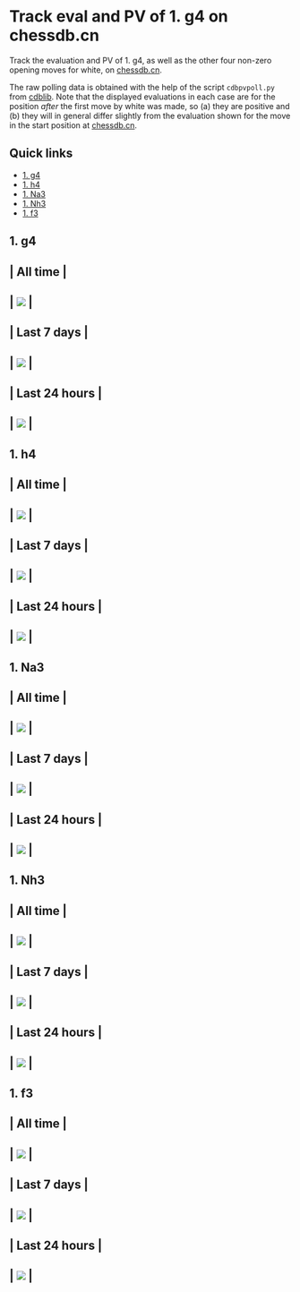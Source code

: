 # Track eval and PV of 1. g4 on chessdb.cn

Track the evaluation and PV of 1. g4, as well as the other four non-zero
opening moves for white, on [chessdb.cn](https://chessdb.cn/queryc_en/).

The raw polling data is obtained with the help of the script
`cdbpvpoll.py` from [cdblib](https://github.com/robertnurnberg/cdblib).
Note that the displayed evaluations in each case are for the position _after_ the first 
move by white was made, so (a) they are positive and (b) they will 
in general differ slightly from the evaluation shown for the move in the start
position at [chessdb.cn](https://chessdb.cn/queryc_en/).

## Quick links
* [1. g4](#g4)
* [1. h4](#h4)
* [1. Na3](#Na3)
* [1. Nh3](#Nh3)
* [1. f3](#f3)

## <a id="g4"></a>1. g4
| All time |
---
| <img src="g4.png?raw=true"> |
---
| Last 7 days |
---
| <img src="g4week.png?raw=true"> |
---
| Last 24 hours |
---
| <img src="g4day.png?raw=true"> |
---

## <a id="h4"></a>1. h4
| All time |
---
| <img src="h4.png?raw=true"> |
---
| Last 7 days |
---
| <img src="h4week.png?raw=true"> |
---
| Last 24 hours |
---
| <img src="h4day.png?raw=true"> |
---

## <a id="Na3"></a>1. Na3
| All time |
---
| <img src="Na3.png?raw=true"> |
---
| Last 7 days |
---
| <img src="Na3week.png?raw=true"> |
---
| Last 24 hours |
---
| <img src="Na3day.png?raw=true"> |
---

## <a id="Nh3"></a>1. Nh3
| All time |
---
| <img src="Nh3.png?raw=true"> |
---
| Last 7 days |
---
| <img src="Nh3week.png?raw=true"> |
---
| Last 24 hours |
---
| <img src="Nh3day.png?raw=true"> |
---


## <a id="f3"></a>1. f3
| All time |
---
| <img src="f3.png?raw=true"> |
---
| Last 7 days |
---
| <img src="f3week.png?raw=true"> |
---
| Last 24 hours |
---
| <img src="f3day.png?raw=true"> |
---

